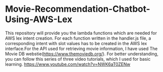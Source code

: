 # Movie-Recommendation-Chatbot-Using-AWS-Lex

This repository will provide you the lambda functions which are needed for AWS lex intent creation. For each function  written in the handler.js file, a corresponding intent with slot values has to be created in the AWS lex interface.For the API used for retrieving movie information, I have used The Movie DB webstie(https://www.themoviedb.org/). For better understanding, you can follow this series of three video tutorials, which I used for basic learning.
https://www.youtube.com/watch?v=NWK6aT0ZENw
